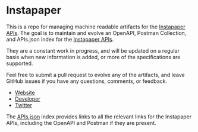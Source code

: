 # InstapaperThis is a repo for managing machine readable artifacts for the [Instapaper APIs](http://www.instapaper.com). The goal is to maintain and evolve an OpenAPI, Postman Collection, and APIs.json index for the [Instapaper APIs](http://www.instapaper.com).They are a constant work in progress, and will be updated on a regular basis when new information is added, or more of the specifications are supported.Feel free to submit a pull request to evolve any of the artifacts, and leave GitHub issues if you have any questions, comments, or feedback.- [Website](http://www.instapaper.com)- [Developer](http://www.instapaper.com)- [Twitter](https://twitter.com/instapaper)The [APIs.json](https://github.com/api-evangelist/instapaper/blob/master/apis.json) index provides links to all the relevant links for the Instapaper APIs, including the OpenAPI and Postman if they are present.